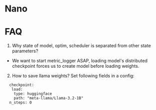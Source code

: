 # Nano

# FAQ
1. Why state of model, optim, scheduler is separated from other state parameters?
- We want to start metric_logger ASAP, loading model's distributed checkpoint forces us to create model before loading weights.

2. How to save llama weights?
Set following fields in a config:
```trainer:
  checkpoint:
   load:
    type: huggingface
    path: "meta-llama/Llama-3.2-1B"
  n_steps: 0
```